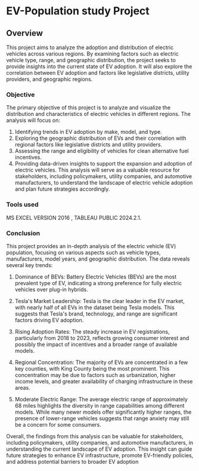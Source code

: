 # EV-Population study Project
## Overview  
This project aims to analyze the adoption and distribution of electric vehicles across various regions. By examining factors such as electric vehicle type, range, and geographic distribution, the project seeks to provide insights into the current state of EV adoption. It will also explore the correlation between EV adoption and factors like legislative districts, utility providers, and geographic regions.
### Objective  
The primary objective of this project is to analyze and visualize the distribution and characteristics of electric vehicles in different regions. The analysis will focus on:

1. Identifying trends in EV adoption by make, model, and type.
2. Exploring the geographic distribution of EVs and their correlation with regional factors like legislative districts and utility providers.
3. Assessing the range and eligibility of vehicles for clean alternative fuel incentives.
4. Providing data-driven insights to support the expansion and adoption of electric vehicles.
This analysis will serve as a valuable resource for stakeholders, including policymakers, utility companies, and automotive manufacturers, to understand the landscape of electric vehicle adoption and plan future strategies accordingly.

### Tools used 
MS EXCEL VERSION 2016 , TABLEAU PUBLIC 2024.2.1.
### Conclusion 
This project provides an in-depth analysis of the electric vehicle (EV) population, focusing on various aspects such as vehicle types, manufacturers, model years, and geographic distribution. The data reveals several key trends:

1. Dominance of BEVs: Battery Electric Vehicles (BEVs) are the most prevalent type of EV, indicating a strong preference for fully electric vehicles over plug-in hybrids.

2. Tesla's Market Leadership: Tesla is the clear leader in the EV market, with nearly half of all EVs in the dataset being Tesla models. This suggests that Tesla's brand, technology, and range are significant factors driving EV adoption.

3. Rising Adoption Rates: The steady increase in EV registrations, particularly from 2018 to 2023, reflects growing consumer interest and possibly the impact of incentives and a broader range of available models.

4. Regional Concentration: The majority of EVs are concentrated in a few key counties, with King County being the most prominent. This concentration may be due to factors such as urbanization, higher income levels, and greater availability of charging infrastructure in these areas.

5. Moderate Electric Range: The average electric range of approximately 68 miles highlights the diversity in range capabilities among different models. While many newer models offer significantly higher ranges, the presence of lower-range vehicles suggests that range anxiety may still be a concern for some consumers.

Overall, the findings from this analysis can be valuable for stakeholders, including policymakers, utility companies, and automotive manufacturers, in understanding the current landscape of EV adoption. This insight can guide future strategies to enhance EV infrastructure, promote EV-friendly policies, and address potential barriers to broader EV adoption
                 

